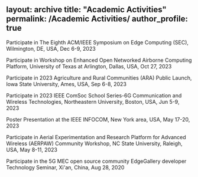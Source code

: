 layout: archive
title: "Academic Activities"
permalink: /Academic Activities/
author_profile: true
---


Participate in The Eighth ACM/IEEE Symposium on Edge Computing (SEC), Wilmington, DE, USA, Dec 6-9, 2023


Participate in Workshop on Enhanced Open Networked Airborne Computing Platform, University of Texas at Arlington, Dallas, USA, Oct 27, 2023


Participate in 2023 Agriculture and Rural Communities (ARA) Public Launch, Iowa State University, Ames, USA, Sep 6-8, 2023


Participate in 2023 IEEE ComSoc School Series-6G Communication and Wireless Technologies, Northeastern University, Boston, USA, Jun 5-9, 2023


Poster Presentation at the IEEE INFOCOM, New York area, USA, May 17-20, 2023


Participate in Aerial Experimentation and Research Platform for Advanced Wireless (AERPAW) Community Workshop, NC State University, Raleigh, USA, May 8-11, 2023


Participate in the 5G MEC open source community EdgeGallery developer Technology Seminar, Xi'an, China, Aug 28, 2020